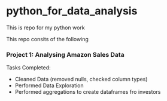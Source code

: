 # python_for_data_analysis
This is repo for my python work

This repo consits of the following

### Project 1: Analysing Amazon Sales Data

Tasks Completed:
- Cleaned Data (removed nulls, checked column types)
- Performed Data Exploration
- Performed aggregations to create dataframes fro investors
